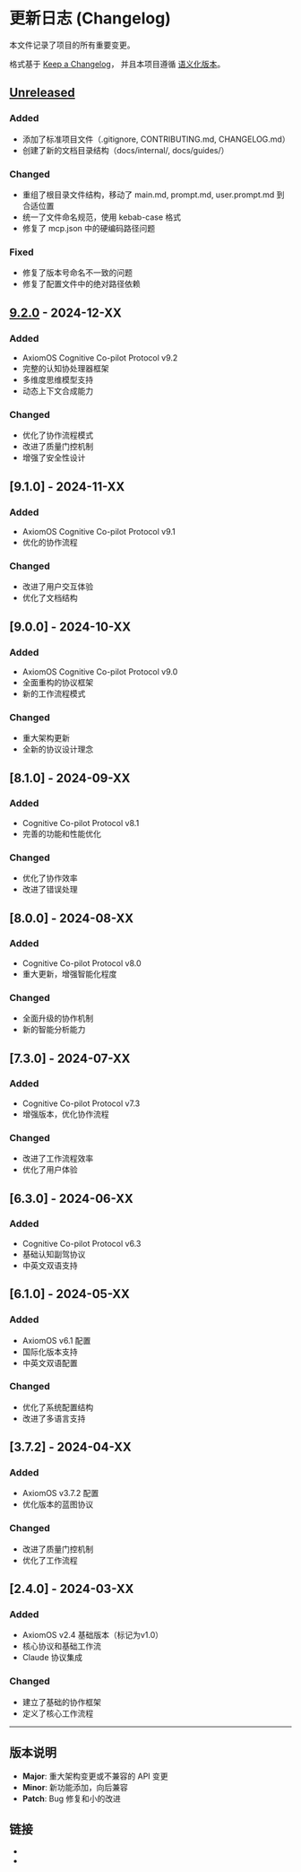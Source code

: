 # 更新日志 (Changelog)

本文件记录了项目的所有重要变更。

格式基于 [Keep a Changelog](https://keepachangelog.com/zh-CN/1.0.0/)，
并且本项目遵循 [语义化版本](https://semver.org/lang/zh-CN/)。

## [Unreleased]

### Added
- 添加了标准项目文件（.gitignore, CONTRIBUTING.md, CHANGELOG.md）
- 创建了新的文档目录结构（docs/internal/, docs/guides/）

### Changed
- 重组了根目录文件结构，移动了 main.md, prompt.md, user.prompt.md 到合适位置
- 统一了文件命名规范，使用 kebab-case 格式
- 修复了 mcp.json 中的硬编码路径问题

### Fixed
- 修复了版本号命名不一致的问题
- 修复了配置文件中的绝对路径依赖

## [9.2.0] - 2024-12-XX

### Added
- AxiomOS Cognitive Co-pilot Protocol v9.2
- 完整的认知协处理器框架
- 多维度思维模型支持
- 动态上下文合成能力

### Changed
- 优化了协作流程模式
- 改进了质量门控机制
- 增强了安全性设计

## [9.1.0] - 2024-11-XX

### Added
- AxiomOS Cognitive Co-pilot Protocol v9.1
- 优化的协作流程

### Changed
- 改进了用户交互体验
- 优化了文档结构

## [9.0.0] - 2024-10-XX

### Added
- AxiomOS Cognitive Co-pilot Protocol v9.0
- 全面重构的协议框架
- 新的工作流程模式

### Changed
- 重大架构更新
- 全新的协议设计理念

## [8.1.0] - 2024-09-XX

### Added
- Cognitive Co-pilot Protocol v8.1
- 完善的功能和性能优化

### Changed
- 优化了协作效率
- 改进了错误处理

## [8.0.0] - 2024-08-XX

### Added
- Cognitive Co-pilot Protocol v8.0
- 重大更新，增强智能化程度

### Changed
- 全面升级的协作机制
- 新的智能分析能力

## [7.3.0] - 2024-07-XX

### Added
- Cognitive Co-pilot Protocol v7.3
- 增强版本，优化协作流程

### Changed
- 改进了工作流程效率
- 优化了用户体验

## [6.3.0] - 2024-06-XX

### Added
- Cognitive Co-pilot Protocol v6.3
- 基础认知副驾协议
- 中英文双语支持

## [6.1.0] - 2024-05-XX

### Added
- AxiomOS v6.1 配置
- 国际化版本支持
- 中英文双语配置

### Changed
- 优化了系统配置结构
- 改进了多语言支持

## [3.7.2] - 2024-04-XX

### Added
- AxiomOS v3.7.2 配置
- 优化版本的蓝图协议

### Changed
- 改进了质量门控机制
- 优化了工作流程

## [2.4.0] - 2024-03-XX

### Added
- AxiomOS v2.4 基础版本（标记为v1.0）
- 核心协议和基础工作流
- Claude 协议集成

### Changed
- 建立了基础的协作框架
- 定义了核心工作流程

---

## 版本说明

- **Major**: 重大架构变更或不兼容的 API 变更
- **Minor**: 新功能添加，向后兼容
- **Patch**: Bug 修复和小的改进

## 链接

- [Unreleased]: https://github.com/IIXINGCHEN/prompt/compare/v9.2.0...HEAD
- [9.2.0]: https://github.com/IIXINGCHEN/prompt/releases/tag/v9.2.0
